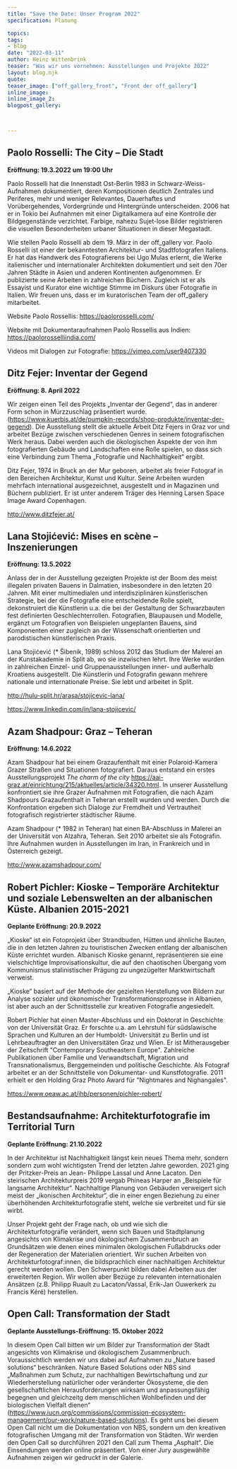 ```yaml
---
title: "Save the Date: Unser Program 2022"
specification: Planung

topics:
tags:
- blog
date: "2022-03-11"
author: Heinz Wittenbrink
teaser: "Was wir uns vornehmen: Ausstellungen und Projekte 2022"
layout: blog.njk
quote:
teaser_image: ["off_gallery_front", "Front der off_gallery"]
inline_image:
inline_image_2:
blogpost_gallery:



---
```

## Paolo Rosselli: The City – Die Stadt

**Eröffnung: 19.3.2022 um 19:00 Uhr**

Paolo Rosselli hat die Innenstadt Ost-Berlin 1983 in Schwarz-Weiss-Aufnahmen dokumentiert, deren Kompositionen deutlich Zentrales und Periferes, mehr und weniger Relevantes, Dauerhaftes und Vorübergehendes, Vordergründe und Hintergründe unterscheiden. 2006 hat er in Tokio bei Aufnahmen mit einer Digitalkamera auf eine Kontrolle der Bildgegenstände verzichtet. Farbige, nahezu Sujet-lose Bilder registrieren die visuellen Besonderheiten urbaner Situationen in dieser Megastadt.

Wie stellen Paolo Rosselli ab dem 19. März in der off_gallery vor. Paolo Rosselli ist einer der bekanntesten Architektur- und Stadtfotografen Italiens. Er hat das Handwerk des Fotografierens bei Ugo Mulas erlernt, die Werke italienischer und internationaler Architekten dokumentiert und seit den 70er Jahren Städte in Asien und anderen Kontinenten aufgenommen. Er publizierte seine Arbeiten in zahlreichen Büchern. Zugleich ist er als Essayist und Kurator eine wichtige Stimme im Diskurs über Fotografie in Italien. Wir freuen uns, dass er im kuratorischen Team der off_gallery mitarbeitet.

Website Paolo Rossellis: <https://paolorosselli.com/>

Website mit Dokumentaraufnahmen Paolo Rossellis aus Indien: <https://paolorosselliindia.com/>

Videos mit Dialogen zur Fotografie: <https://vimeo.com/user9407330>

## Ditz Fejer: Inventar der Gegend

**Eröffnung: 8. April 2022**

Wir zeigen einen Teil des Projekts „Inventar der Gegend“, das in anderer Form schon in Mürzzuschlag präsentiert wurde. (<https://www.kuerbis.at/de/pumpkin-records/shop-produkte/inventar-der-gegend>). Die Ausstellung stellt die aktuelle Arbeit Ditz Fejers in Graz vor und arbeitet Bezüge zwischen verschiedenen Genres in seinem fotografischen Werk heraus. Dabei werden auch die ökologischen Aspekte der von ihm fotografierten Gebäude und Landschaften eine Rolle spielen, so dass sich eine Verbindung zum Thema „Fotografie und Nachhaltigkeit“ ergibt.

Ditz Fejer, 1974 in Bruck an der Mur geboren, arbeitet als freier Fotograf in den Bereichen Architektur, Kunst und Kultur. Seine Arbeiten wurden mehrfach international ausgezeichnet, ausgestellt und in Magazinen und Büchern publiziert. Er ist unter anderem Träger des Henning Larsen Space Image Award Copenhagen.

<http://www.ditzfejer.at/>

## Lana Stojićević: Mises en scène – Inszenierungen

**Eröffnung: 13.5.2022**

Anlass der in der Ausstellung gezeigten Projekte ist der Boom des meist illegalen privaten Bauens in Dalmatien, insbesondere in den letzten 20 Jahren. Mit einer multimedialen und interdisziplinären künstlerischen Strategie, bei der die Fotografie eine entscheidende Rolle spielt, dekonstruiert die Künstlerin u.a. die bei der Gestaltung der Schwarzbauten fest definierten Geschlechterrollen. Fotografien, Blaupausen und Modelle, ergänzt um Fotografien
von Beispielen ungeplanten Bauens, sind Komponenten einer zugleich an der Wissenschaft orientierten und parodistischen künstlerischen Praxis.  

Lana Stojićević (* Šibenik, 1989) schloss 2012 das Studium der Malerei an der Kunstakademie in Split ab, wo sie inzwischen lehrt. Ihre Werke wurden in zahlreichen Einzel- und Gruppenausstellungen inner- und außerhalb Kroatiens ausgestellt. Die Künstlerin und
Fotografin gewann mehrere nationale und internationale Preise. Sie lebt und arbeitet in Split.

<http://hulu-split.hr/arasa/stojicevic-lana/>

<https://www.linkedin.com/in/lana-stojicevic/>

## Azam Shadpour: Graz – Teheran

**Eröffnung: 14.6.2022**

Azam Shadpour hat bei einem Grazaufenthalt mit einer Polaroid-Kamera Grazer Straßen und Situationen fotografiert. Daraus entstand ein erstes Ausstellungsprojekt *The charm of the city* <https://aai-graz.at/einrichtung/215/aktuelles/article/34320.html>. In unserer Ausstellung konfrontiert sie ihre Grazer Aufnahmen mit Fotografien, die nach Azam Shadpours Grazaufenthalt in Teheran erstellt wurden und werden. Durch die Konfrontation ergeben sich Dialoge zur Fremdheit und Vertrautheit fotografisch registrierter städtischer Räume.

Azam Shadpour (* 1982 in Teheran) hat einen BA-Abschluss in Malerei an der Universität von Alzahra, Teheran. Seit 2010 arbeitet sie als Fotografin. Ihre Aufnahmen wurden in Ausstellungen im Iran, in Frankreich und in Österreich gezeigt.

<http://www.azamshadpour.com/>

## Robert Pichler: Kioske – Temporäre Architektur und soziale Lebenswelten an der albanischen Küste. Albanien 2015-2021

**Geplante Eröffnung: 20.9.2022**

„Kioske“ ist ein Fotoprojekt über Strandbuden, Hütten und ähnliche Bauten, die in den letzten Jahren zu touristischen Zwecken entlang der albanischen Küste errichtet wurden. Albanisch Kioske genannt, repräsentieren sie eine vielschichtige Improvisationskultur, die auf den chaotischen Übergang vom Kommunismus stalinistischer Prägung zu ungezügelter Marktwirtschaft verweist.

„Kioske“ basiert auf der Methode der gezielten Herstellung von Bildern zur Analyse sozialer und ökonomischer Transformationsprozesse in Albanien, ist aber auch an der Schnittsstelle zur kreativen Fotografie angesiedelt.  

Robert Pichler hat einen Master-Abschluss und ein Doktorat in Geschichte von der Universität Graz. Er forschte u.a. am Lehrstuhl für südslawische Sprachen und Kulturen an der Humboldt-
Universität zu Berlin und ist Lehrbeauftragter an den Universitäten Graz und Wien. Er ist Mitherausgeber der Zeitschrift "Contemporary Southeastern Europe". Zahlreiche Publikationen über Familie und Verwandtschaft, Migration und Transnationalismus, Berggemeinden und politische Geschichte. Als Fotograf arbeitet er an der Schnittstelle von Dokumentar- und Kunstfotografie. 2011 erhielt er
den Holding Graz Photo Award für "Nightmares and Nighangales".  

<https://www.oeaw.ac.at/ihb/personen/pichler-robert/>  

## Bestandsaufnahme: Architekturfotografie im Territorial Turn

**Geplante Eröffnung: 21.10.2022**

In der Architektur ist Nachhaltigkeit längst kein neues Thema mehr, sondern sondern zum wohl wichtigsten Trend der letzten Jahre geworden. 2021 ging der Pritzker-Preis an Jean-
Philippe Lassal und Anne Lacaton. Den steirischen Architekturpreis 2019 vergab Phineas Harper an „Beispiele für langsame Architektur“. Nachhaltige Planung von Gebäuden verweigert sich meist der „ikonischen Architektur“, die in einer engen Beziehung zu einer überhöhenden Architekturfotografie steht, welche sie verbreitet und für sie wirbt.  

Unser Projekt geht der Frage nach, ob und wie sich die Architekturfotografie verändert, wenn sich Bauen und Stadtplanung angesichts von Klimakrise und ökologischem Zusammenbruch an Grundsätzen wie denen eines minimalen ökologischen Fußabdrucks oder der Regeneration der Materialien orientiert. Wir suchen Arbeiten von Architekturfotograf:innen, die bildsprachlich einer nachhaltigen Architektur gerecht werden wollen. Den Schwerpunkt bilden dabei Arbeiten aus der erweiterten Region. Wir wollen aber Bezüge zu relevanten internationalen Ansätzen (z.B. Philipp Ruault zu Lacaton/Vassal, Erik-Jan Ouwerkerk zu Francis Kéré) herstellen.  


## Open Call: Transformation der Stadt

**Geplante Ausstellungs-Eröffnung: 15. Oktober 2022**

In diesem Open Call bitten wir um Bilder zur Transformation der Stadt angesichts von Klimakrise und ökologischem Zusammenbruch.  Voraussichtlich werden wir uns dabei auf Aufnahmen zu „Nature based solutions“ beschränken. Nature Based Solutions oder NBS sind „Maßnahmen zum Schutz, zur nachhaltigen Bewirtschaftung und zur Wiederherstellung natürlicher oder veränderter Ökosysteme, die den gesellschaftlichen Herausforderungen wirksam und anpassungsfähig begegnen und gleichzeitg dem menschlichen Wohlbefinden und der biologischen Vielfalt dienen“ (<https://www.iucn.org/commissions/commission-ecosystem-management/our-work/nature-based-solutions>). Es geht uns bei diesem Open Call nicht um die  Dokumentation von NBS, sondern um den kreativen fotografischen Umgang mit der Transformation von Städten. Wir werden den Open Call so durchführen 2021 den Call zum Thema „Asphalt“. Die Einsendungen werden online präsentiert. Von einer Jury ausgewählte Aufnahmen zeigen wir gedruckt in der Galerie.
